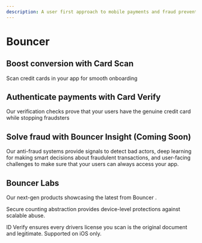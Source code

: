 ```yaml
---
description: A user first approach to mobile payments and fraud prevention
---
```


# Bouncer

## Boost conversion with Card Scan

Scan credit cards in your app for smooth onboarding

## Authenticate payments with Card Verify

Our verification checks prove that your users have the genuine credit card while stopping fraudsters

## Solve fraud with Bouncer Insight \(Coming Soon\)

Our anti-fraud systems provide signals to detect bad actors, deep learning for making smart decisions about fraudulent transactions, and user-facing challenges to make sure that your users can always access your app.

## Bouncer Labs

Our next-gen products showcasing the latest from Bouncer . 

Secure counting abstraction provides device-level protections against scalable abuse. 

ID Verify ensures every drivers license you scan is the original document and legitimate. Supported on iOS only.



